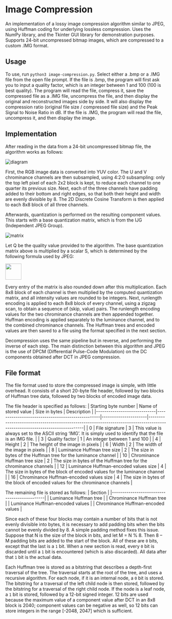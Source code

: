 Image Compression
=================
An implementation of a lossy image compression algorithm similar to JPEG, using Huffman coding for underlying lossless compression. Uses the NumPy library, and the Tkinter GUI library for demonstration purposes. Supports 24-bit uncompressed bitmap images, which are compressed to a custom .IMG format.

Usage
-----
To use, run `python3 image-compression.py`. Select either a .bmp or a .IMG file from the open file prompt. If the file is .bmp, the program will first ask you to input a quality factor, which is an integer between 1 and 100 (100 is best quality). The program will read the file, compress it, save the compressed file as a .IMG file, uncompress the file, and then display the original and reconstructed images side by side. It will also display the compression ratio (original file size / compressed file size) and the Peak Signal to Noise Ratio in dB. If the file is .IMG, the program will read the file, uncompress it, and then display the image.

Implementation
--------------
After reading in the data from a 24-bit uncompressed bitmap file, the algorithm works as follows:

![diagram](https://user-images.githubusercontent.com/31748813/100970099-1b997c00-34e9-11eb-8ee3-bb72ab35523f.png)

First, the RGB image data is converted into YUV color. The U and V chrominance channels are then subsampled, using 4:2:0 subsampling: only the top left pixel of each 2x2 block is kept, to reduce each channel to one quarter its previous size. Next, each of the three channels have padding added to their bottom and right edges, so that both their height and width are evenly divisible by 8. The 2D Discrete Cosine Transform is then applied to each 8x8 block of all three channels.

Afterwards, quantization is performed on the resulting component values. This starts with a base quantization matrix, which is from the IJG (Independent JPEG Group).

![matrix](https://user-images.githubusercontent.com/31748813/100970661-33253480-34ea-11eb-9f60-d1521535bf1c.png)

Let Q be the quality value provided to the algorithm. The base quantization matrix above is multiplied by a scalar S, which is determined by the following formula used by JPEG:

<img src="https://user-images.githubusercontent.com/31748813/100971242-543a5500-34eb-11eb-9534-89994694fdbc.png" height="50px"/>

Every entry of the matrix is also rounded down after this multiplication. Each 8x8 block of each channel is then multiplied by the computed quantization matrix, and all intensity values are rounded to be integers. Next, runlength encoding is applied to each 8x8 block of every channel, using a zigzag scan, to obtain a sequence of (skip, value) pairs. The runlength encoding values for the two chrominance channels are then appended together. Huffman encoding is applied separately to the luminance channel, and to the combined chrominance channels. The Huffman trees and encoded values are then saved to a file using the format specified in the next section.

Decompression uses the same pipeline but in reverse, and performing the inverse of each step. The main distinction between this algorithm and JPEG is the use of DPCM (Differential Pulse-Code Modulation) on the DC components obtained after DCT in JPEG compression.

File format
-----------
The file format used to store the compressed image is simple, with little overhead. It consists of a short 20-byte file header, followed by two blocks of Huffman tree data, followed by two blocks of encoded image data.

The file header is specified as follows:
|     Starting byte number    |     Name of stored value                         |     Size in bytes    |     Description                                                                                                            |
|-----------------------------|--------------------------------------------------|----------------------|----------------------------------------------------------------------------------------------------------------------------|
|     0                       |     File   signature                             |     3                |     This value is always set to the   ASCII string ‘IMG’. It is simply used to identify that the file is an IMG   file.    |
|     3                       |     Quality   factor                             |     1                |     An integer between 1 and 100                                                                                           |
|     4                       |     Height                                       |     2                |     The height of the image in   pixels                                                                                    |
|     6                       |     Width                                        |     2                |     The width of the image in pixels                                                                                       |
|     8                       |     Luminance   Huffman tree size                |     2                |     The size in bytes of the Huffman   tree for the luminance channel                                                      |
|     10                      |     Chrominance   Huffman tree size              |     2                |     The size in bytes of the Huffman   tree for the chrominance channels                                                   |
|     12                      |     Luminance   Huffman-encoded values size      |     4                |     The size in bytes of the block   of encoded values for the luminance channel                                           |
|     16                      |     Chrominance   Huffman-encoded values size    |     4                |     The size in bytes of the block   of encoded values for the chrominance channels                                        |

The remaining file is stored as follows:
| Section                                     |
|---------------------------------------------|
|     Luminance Huffman tree                  |
|     Chrominance   Huffman tree              |
|     Luminance   Huffman-encoded values      |
|     Chrominance   Huffman-encoded values    |

Since each of these four blocks may contain a number of bits that is not evenly divisible into bytes, it is necessary to add padding bits when the bits cannot be evenly divided by 8. A simple padding method fixes this issue. Suppose that N is the size of the block in bits, and let M = N % 8. Then 8 – M padding bits are added to the start of the block. All of these are `0` bits, except that the last is a `1` bit. When a new section is read, every `0` bit is discarded until a `1` bit is encountered (which is also discarded). All data after that `1` bit is the actual data.

Each Huffman tree is stored as a bitstring that describes a depth-first traversal of the tree. The traversal starts at the root of the tree, and uses a recursive algorithm. For each node, if it is an internal node, a `0` bit is stored. The bitstring for a traversal of the left child node is then stored, followed by the bitstring for a traversal of the right child node. If the node is a leaf node, a `1` bit is stored, followed by a 12-bit signed integer. 12 bits are used because the maximum value of a component value after DCT in an 8x8 block is 2040; component values can be negative as well, so 12 bits can store integers in the range [-2048, 2047] which is sufficient.
